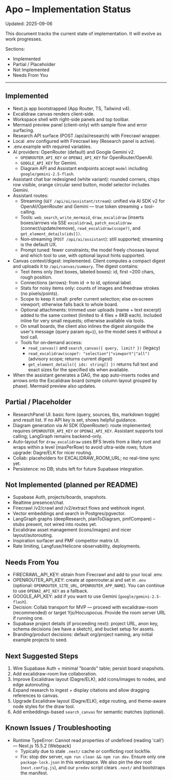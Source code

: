 # Apo – Implementation Status

Updated: 2025-09-06

This document tracks the current state of implementation. It will evolve as work progresses.

Sections:
- Implemented
- Partial / Placeholder
- Not Implemented
- Needs From You

---

## Implemented
- Next.js app bootstrapped (App Router, TS, Tailwind v4).
- Excalidraw canvas renders client-side.
- Workspace shell with right-side panels and top toolbar.
- Mermaid preview panel (client-only) with sample flow and error surfacing.
- Research API surface (POST /api/ai/research) with Firecrawl wrapper.
- Local .env configured with Firecrawl key (Research panel is active).
- .env.example with required variables.
- AI providers: OpenRouter (default) and Google Gemini v2.
  - `OPENROUTER_API_KEY` or `OPENAI_API_KEY` for OpenRouter/OpenAI.
  - `GOOGLE_API_KEY` for Gemini.
  - Diagram API and Assistant endpoints accept `model` including `google/gemini-2.5-flash`.
- Assistant chat bar redesigned (white variant): rounded corners, chips row visible, orange circular send button, model selector includes Gemini.
- Assistant routes:
  - Streaming (`GET /api/ai/assistant/stream`): unified via AI SDK v2 for OpenAI/OpenRouter and Gemini — true token streaming + tool-calling.
  - Tools: `web_search`, `write_mermaid`, `draw_excalidraw` (inserts boxes/arrows via SSE `excalidraw`), `patch_excalidraw` (connect/update/remove), `read_excalidraw(scope?)`, and `get_element_details(ids[])`.
  - Non‑streaming (`POST /api/ai/assistant`): still supported; streaming is the default UX.
  - Prompt tuned: fewer constraints; the model freely chooses layout and which tool to use, with optional layout hints supported.
- Canvas context/digest: implemented. Client computes a compact digest and uploads it to `/api/canvas/summary`. The digest contains:
    - Text items only (text boxes, labeled boxes): id, first ~200 chars, rough position.
    - Connections (arrows): from id → to id, optional label.
    - Stats for noisy items only: counts of images and freedraw strokes (no pixels/points).
    - Scope to keep it small: prefer current selection; else on‑screen viewport; otherwise falls back to whole board.
    - Optional attachments: trimmed user uploads (name + text excerpt) added to the same context (limited to 4 files × 8KB each). Included inline for very small requests; otherwise available via tools.
    - On small boards, the client also inlines the digest alongside the user's message (query param `dg=1`), so the model sees it without a tool call.
    - Tools for on‑demand access:
      - `read_canvas()` and `search_canvas({ query, limit? })` (legacy)
      - `read_excalidraw(scope?: "selection"|"viewport"|"all")` (advisory scope; returns current digest)
      - `get_element_details({ ids: string[] })` returns full text and exact sizes for the specified ids when available.
- When the assistant generates a DAG, the app auto-inserts nodes and arrows onto the Excalidraw board (simple column layout grouped by phase). Mermaid preview also updates.

## Partial / Placeholder
- ResearchPanel UI: basic form (query, sources, tbs, markdown toggle) and result list. If no API key is set, shows helpful guidance.
- Diagram generation via AI SDK (OpenRouter): route implemented; requires `OPENROUTER_API_KEY` or `OPENAI_API_KEY`. Assistant supports tool calling; LangGraph remains backend-only.
 - Auto-layout for `draw_excalidraw` uses BFS levels from a likely root and wraps within a level (maxPerRow) to avoid ultra-wide rows; future upgrade: Dagre/ELK for nicer routing.
- Collab: placeholders for EXCALIDRAW_ROOM_URL; no real-time sync yet.
- Persistence: no DB; stubs left for future Supabase integration.

## Not Implemented (planned per README)
- Supabase Auth, projects/boards, snapshots.
- Realtime presence/chat.
- Firecrawl /v2/crawl and /v2/extract flows and webhook ingest.
- Vector embeddings and search in Postgres/pgvector.
- LangGraph graphs (deepResearch, planToDiagram, pmfCompare) – stubs present, not wired into routes yet.
- Excalidraw asset management (icons/images) and nicer layout/autorouting.
- Inspiration surfacer and PMF competitor matrix UI.
- Rate limiting, Langfuse/Helicone observability, deployments.

## Needs From You
- FIRECRAWL_API_KEY: obtain from Firecrawl and add to your local .env.
- OPENROUTER_API_KEY: create at openrouter.ai and set in `.env` (optional: `OPENROUTER_SITE_URL`, `OPENROUTER_APP_NAME`). You can continue to use `OPENAI_API_KEY` as a fallback.
- GOOGLE_API_KEY: add if you want to use Gemini (`google/gemini-2.5-flash`).
- Decision: Collab transport for MVP — proceed with excalidraw-room (recommended) or target Yjs/Hocuspocus. Provide the room server URL if running one.
- Supabase project details (if proceeding next): project URL, anon key, schema decisions (we have a sketch), and bucket setup for assets.
- Branding/product decisions: default org/project naming, any initial example projects to seed.

## Next Suggested Steps
1) Wire Supabase Auth + minimal "boards" table; persist board snapshots.
2) Add excalidraw-room live collaboration.
3) Improve Excalidraw layout (Dagre/ELK), add icons/images to nodes, and edge autorouting.
4) Expand research to ingest + display citations and allow dragging references to canvas.
5) Upgrade Excalidraw layout (Dagre/ELK), edge routing, and theme-aware node styles for the draw tool.
6) Add embeddings-based `search_canvas` for semantic matches (optional).

## Known Issues / Troubleshooting
- Runtime TypeError: Cannot read properties of undefined (reading 'call') — Next.js 15.5.2 (Webpack)
  - Typically due to stale `.next/` cache or conflicting root lockfile.
  - Fix: stop dev server, `npm run clean && npm run dev`. Ensure only one `package-lock.json` in this workspace. We also pin the dev root (`next.config.js`), and our `predev` script clears `.next/` and bootstraps the manifest.
